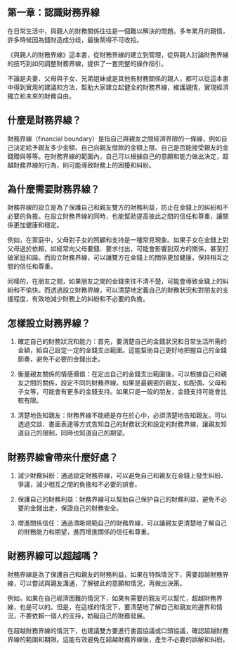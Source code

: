 ## 第一章：認識財務界線

在日常生活中，與親人的財務關係往往是一個難以解決的問題。多年累月的親情，許多時候因為錢財造成分歧，最後鬧得不可收拾。

《與親人的財務界線》這本書，從財務界線的建立到管理，從與親人討論財務界線的技巧到如何調整財務界線，提供了一套完整的操作指引。

不論是夫妻、父母與子女、兄弟姐妹或是其他有財務關係的親人，都可以從這本書中得到實用的建議和方法，幫助大家建立起健全的財務界線，維護親情，實現經濟獨立和未來的財務自由。

## 什麼是財務界線？

財務界線（financial boundary）是指自己與親友之間經濟界限的一條線，例如自己決定給予親友多少金額、自己向親友借款的金額上限、自己是否能接受親友的金錢贈與等等。在財務界線的範圍內，自己可以根據自己的意願和能力做出決定，超越財務界線的行為，則可能導致財務上的困擾和糾紛。

## 為什麼需要財務界線？

財務界線的設立是為了保護自己和親友雙方的財務利益，防止在金錢上的糾紛和不必要的負擔。在設立財務界線的同時，也能幫助提高彼此之間的信任和尊重，讓關係更加健康和穩定。

例如，在家庭中，父母對子女的照顧和支持是一種常見現象。如果子女在金錢上對父母過於依賴，如經常向父母要錢、要求付出，可能會影響到双方的關係，甚至打破家庭和諧。而設立財務界線，可以讓雙方在金錢上的關係更加健康，保持相互之間的信任和尊重。

同樣的，在朋友之間，如果朋友之間的金錢來往不清不楚，可能會導致金錢上的糾紛和不愉快。而透過設立財務界線，可以清楚地定義自己的財務狀況和對朋友的支援程度，有效地減少財務上的糾紛和不必要的負擔。

## 怎樣設立財務界線？

1. 確定自己的財務狀況和能力：首先，要清楚自己的金錢狀況和日常生活所需的金額，給自己設定一定的金錢支出範圍。這能幫助自己更好地把握自己的金錢節奏，避免不必要的金錢出走。

2. 衡量親友關係的情感價值：在定出自己的金錢支出範圍後，可以根據自己和親友之間的關係，設定不同的財務界線。如果是最親密的親友，如配偶、父母和子女等，可能會有更多的金錢支持。如果只是一般的朋友，金錢支持可能會比較有限。

3. 清楚地告知親友：財務界線不能總是存在於心中，必須清楚地告知親友。可以透過交談、書面表達等方式告知自己的財務狀況和設定的財務界線，讓親友知道自己的限制，同時也知道自己的期望。

## 財務界線會帶來什麼好處？

1. 減少財務糾紛：通過設定財務界線，可以避免自己和親友在金錢上發生糾紛、爭議，減少相互之間的負擔和不必要的誤會。

2. 保護自己的財務利益：財務界線可以幫助自己保护自己的財務利益，避免不必要的金錢出走，保證自己的財務安全。

3. 增進關係信任：通過清晰規範自己的財務界線，可以讓親友更清楚地了解自己的財務能力和期望，進而增進關係的信任和尊重。

## 財務界線可以超越嗎？

財務界線是為了保護自己和親友的財務利益，如果在特殊情況下，需要超越財務界線，可以嘗試與親友溝通，了解彼此的意願和情況，再做出決策。

例如，如果在自己經濟困難的情況下，如果有需要的親友可以幫忙，超越財務界線，也是可以的。但是，在這樣的情況下，要清楚地了解自己和親友的邊界和情況，不要依賴一個人的支持，妨礙自己的財務發展。

在超越財務界線的情況下，也建議雙方要進行書面協議或口頭協議，確認超越財務界線的範圍和期限。這能有效避免在超越財務界線後，產生不必要的誤解和糾紛。
